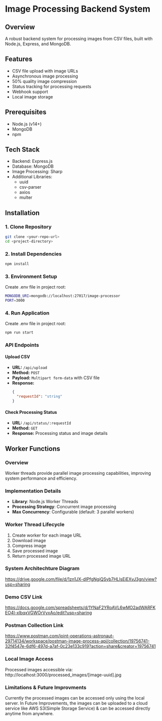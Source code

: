 # Image Processing Backend System

## Overview
A robust backend system for processing images from CSV files, built with Node.js, Express, and MongoDB.

## Features
- CSV file upload with image URLs
- Asynchronous image processing
- 50% quality image compression
- Status tracking for processing requests
- Webhook support
- Local image storage

## Prerequisites
- Node.js (v14+)
- MongoDB
- npm

## Tech Stack
- Backend: Express.js
- Database: MongoDB
- Image Processing: Sharp
- Additional Libraries: 
  - uuid
  - csv-parser
  - axios
  - multer

## Installation

### 1. Clone Repository
```bash
git clone <your-repo-url>
cd <project-directory>
```

### 2. Install Dependencies
```bash
npm install
```

### 3. Environment Setup
Create .env file in project root:
```bash
MONGODB_URI=mongodb://localhost:27017/image-processor
PORT=3000
```

### 4. Run Application
Create .env file in project root:
```bash
npm run start
```

### API Endpoints

#### Upload CSV

- **URL:** `/api/upload`
- **Method:** `POST`
- **Payload:** `Multipart form-data` with CSV file
- **Response:**
  ```json
  {
    "requestId": "string"
  }

#### Check Processing Status

- **URL:** `/api/status/:requestId`
- **Method:** `GET`
- **Response:**
Processing status and image details

## Worker Functions

### Overview
Worker threads provide parallel image processing capabilities, improving system performance and efficiency.

### Implementation Details
- **Library**: Node.js Worker Threads
- **Processing Strategy**: Concurrent image processing
- **Max Concurrency**: Configurable (default: 3 parallel workers)

### Worker Thread Lifecycle
1. Create worker for each image URL
2. Download image
3. Compress image
4. Save processed image
5. Return processed image URL

### System Architechture Diagram
https://drive.google.com/file/d/1zn1JX-dlPfgNgiQSyb7HLlsEiEXvJ3gn/view?usp=sharing

### Demo CSV Link
https://docs.google.com/spreadsheets/d/1YNaF2YRoAVL6wMO2adWARFKEO4I-xlbqxVGWOrVyxAo/edit?usp=sharing

### Postman Collection Link
https://www.postman.com/joint-operations-astronaut-29714134/workspace/postman-image-process-api/collection/19756741-32f4547e-6df6-497d-a7af-0c23e133c919?action=share&creator=19756741

### Local Image Access
Processed images accessible via:
http://localhost:3000/processed_images/[image-uuid].jpg

### Limitations & Future Improvments
Currently the processed images can be accessed only using the local server. In Future Improvements, the images can be uploaded to a cloud service like AWS S3(Simple Storage Service) & can be accessed directly anytime from anywhere.